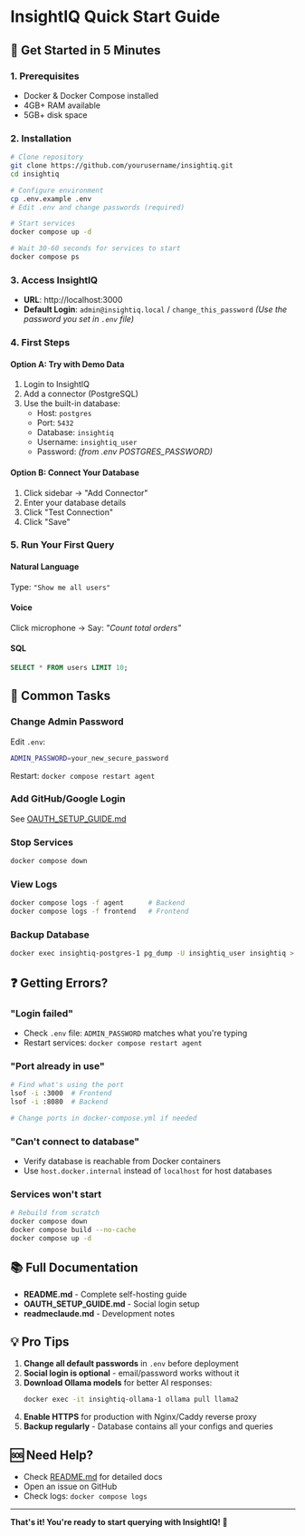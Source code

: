 # InsightIQ Quick Start Guide

## 🚀 Get Started in 5 Minutes

### 1. Prerequisites
- Docker & Docker Compose installed
- 4GB+ RAM available
- 5GB+ disk space

### 2. Installation
```bash
# Clone repository
git clone https://github.com/yourusername/insightiq.git
cd insightiq

# Configure environment
cp .env.example .env
# Edit .env and change passwords (required)

# Start services
docker compose up -d

# Wait 30-60 seconds for services to start
docker compose ps
```

### 3. Access InsightIQ
- **URL**: http://localhost:3000
- **Default Login**: `admin@insightiq.local` / `change_this_password`
  *(Use the password you set in `.env` file)*

### 4. First Steps

#### Option A: Try with Demo Data
1. Login to InsightIQ
2. Add a connector (PostgreSQL)
3. Use the built-in database:
   - Host: `postgres`
   - Port: `5432`
   - Database: `insightiq`
   - Username: `insightiq_user`
   - Password: *(from .env POSTGRES_PASSWORD)*

#### Option B: Connect Your Database
1. Click sidebar → "Add Connector"
2. Enter your database details
3. Click "Test Connection"
4. Click "Save"

### 5. Run Your First Query

#### Natural Language
Type: `"Show me all users"`

#### Voice
Click microphone → Say: *"Count total orders"*

#### SQL
```sql
SELECT * FROM users LIMIT 10;
```

## 🎯 Common Tasks

### Change Admin Password
Edit `.env`:
```bash
ADMIN_PASSWORD=your_new_secure_password
```
Restart: `docker compose restart agent`

### Add GitHub/Google Login
See [OAUTH_SETUP_GUIDE.md](./OAUTH_SETUP_GUIDE.md)

### Stop Services
```bash
docker compose down
```

### View Logs
```bash
docker compose logs -f agent      # Backend
docker compose logs -f frontend   # Frontend
```

### Backup Database
```bash
docker exec insightiq-postgres-1 pg_dump -U insightiq_user insightiq > backup.sql
```

## ❓ Getting Errors?

### "Login failed"
- Check `.env` file: `ADMIN_PASSWORD` matches what you're typing
- Restart services: `docker compose restart agent`

### "Port already in use"
```bash
# Find what's using the port
lsof -i :3000  # Frontend
lsof -i :8080  # Backend

# Change ports in docker-compose.yml if needed
```

### "Can't connect to database"
- Verify database is reachable from Docker containers
- Use `host.docker.internal` instead of `localhost` for host databases

### Services won't start
```bash
# Rebuild from scratch
docker compose down
docker compose build --no-cache
docker compose up -d
```

## 📚 Full Documentation

- **README.md** - Complete self-hosting guide
- **OAUTH_SETUP_GUIDE.md** - Social login setup
- **readmeclaude.md** - Development notes

## 💡 Pro Tips

1. **Change all default passwords** in `.env` before deployment
2. **Social login is optional** - email/password works without it
3. **Download Ollama models** for better AI responses:
   ```bash
   docker exec -it insightiq-ollama-1 ollama pull llama2
   ```
4. **Enable HTTPS** for production with Nginx/Caddy reverse proxy
5. **Backup regularly** - Database contains all your configs and queries

## 🆘 Need Help?

- Check [README.md](./README.md) for detailed docs
- Open an issue on GitHub
- Check logs: `docker compose logs`

---

**That's it! You're ready to start querying with InsightIQ! 🎉**
